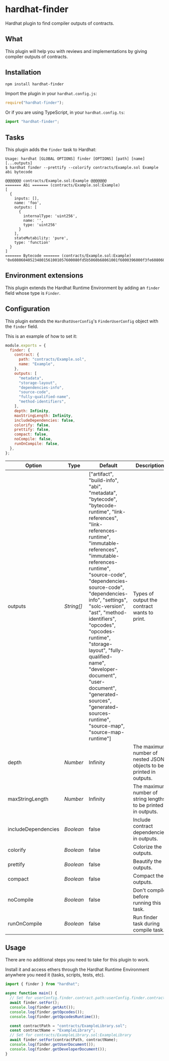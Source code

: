 # hardhat-finder

Hardhat plugin to find compiler outputs of contracts.

## What

This plugin will help you with reviews and implementations by giving compiler outputs of contracts.

## Installation

```bash
npm install hardhat-finder
```

Import the plugin in your `hardhat.config.js`:

```js
require("hardhat-finder");
```

Or if you are using TypeScript, in your `hardhat.config.ts`:

```ts
import "hardhat-finder";
```

## Tasks

This plugin adds the `finder` task to Hardhat:

```
Usage: hardhat [GLOBAL OPTIONS] finder [OPTIONS] [path] [name] [...outputs]
$ hardhat finder --prettify --colorify contracts/Example.sol Example abi bytecode

@@@@@@@ contracts/Example.sol:Example @@@@@@@
======= Abi ======= (contracts/Example.sol:Example)
[
  {
    inputs: [],
    name: 'foo',
    outputs: [
      {
        internalType: 'uint256',
        name: '',
        type: 'uint256'
      }
    ],
    stateMutability: 'pure',
    type: 'function'
  }
]
======= Bytecode ======= (contracts/Example.sol:Example)
'0x608060405234801561001057600080fd5b5060b68061001f6000396000f3fe6080604052348015600f57600080fd5b506004361060285760003560e01c8063c298557814602d575b600080fd5b60336047565b604051603e9190605d565b60405180910390f35b60006005905090565b6057816076565b82525050565b6000602082019050607060008301846050565b92915050565b600081905091905056fea264697066735822122086e7e92f8524c3c79ce92e0551a14a908c36694cb02510ce7a32d137d929e93764736f6c63430008040033'
```

## Environment extensions

This plugin extends the Hardhat Runtime Environment by adding an `finder` field whose type is `Finder`.

## Configuration

This plugin extends the `HardhatUserConfig`'s `FinderUserConfig` object with the `finder` field.

This is an example of how to set it:

```js
module.exports = {
  finder: {
    contract: {
      path: "contracts/Example.sol",
      name: "Example",
    },
    outputs: [
      "metadata",
      "storage-layout",
      "dependencies-info",
      "source-code",
      "fully-qualified-name",
      "method-identifiers",
    ],
    depth: Infinity,
    maxStringLength: Infinity,
    includeDependencies: false,
    colorify: false,
    prettify: false,
    compact: false,
    noCompile: false,
    runOnCompile: false,
  },
};
```

| Option              | Type       | Default                                                                                                                                                                                                                                                                                                                                                                                                                                                                                                           | Description                                                         |
| ------------------- | ---------- | ----------------------------------------------------------------------------------------------------------------------------------------------------------------------------------------------------------------------------------------------------------------------------------------------------------------------------------------------------------------------------------------------------------------------------------------------------------------------------------------------------------------- | ------------------------------------------------------------------- |
| outputs             | _String[]_ | ["artifact", "build-info", "abi", "metadata", "bytecode", "bytecode-runtime", "link-references", "link-references-runtime", "immutable-references", "immutable-references-runtime", "source-code", "dependencies-source-code", "dependencies-info", "settings", "solc-version", "ast", "method-identifiers", "opcodes", "opcodes-runtime", "storage-layout", "fully-qualified-name", "developer-document", "user-document", "generated-sources", "generated-sources-runtime", "source-map", "source-map-runtime"] | Types of output the contract wants to print.                        |
| depth               | _Number_   | Infinity                                                                                                                                                                                                                                                                                                                                                                                                                                                                                                          | The maximum number of nested JSON objects to be printed in outputs. |
| maxStringLength     | _Number_   | Infinity                                                                                                                                                                                                                                                                                                                                                                                                                                                                                                          | The maximum number of string lengths to be printed in outputs.      |
| includeDependencies | _Boolean_  | false                                                                                                                                                                                                                                                                                                                                                                                                                                                                                                             | Include contract dependencies in outputs.                           |
| colorify            | _Boolean_  | false                                                                                                                                                                                                                                                                                                                                                                                                                                                                                                             | Colorize the outputs.                                               |
| prettify            | _Boolean_  | false                                                                                                                                                                                                                                                                                                                                                                                                                                                                                                             | Beautify the outputs.                                               |
| compact             | _Boolean_  | false                                                                                                                                                                                                                                                                                                                                                                                                                                                                                                             | Compact the outputs.                                                |
| noCompile           | _Boolean_  | false                                                                                                                                                                                                                                                                                                                                                                                                                                                                                                             | Don't compile before running this task.                             |
| runOnCompile        | _Boolean_  | false                                                                                                                                                                                                                                                                                                                                                                                                                                                                                                             | Run finder task during compile task.                                |

## Usage

There are no additional steps you need to take for this plugin to work.

Install it and access ethers through the Hardhat Runtime Environment anywhere you need it (tasks, scripts, tests, etc).

```ts
import { finder } from "hardhat";

async function main() {
  // Set for userConfig.finder.contract.path:userConfig.finder.contract.name (e.g. contracts/Example.sol:Example)
  await finder.setFor();
  console.log(finder.getAst());
  console.log(finder.getOpcodes());
  console.log(finder.getOpcodesRuntime());

  const contractPath = "contracts/ExampleLibrary.sol";
  const contractName = "ExampleLibrary";
  // Set for contracts/ExampleLibrary.sol:ExampleLibrary
  await finder.setFor(contractPath, contractName);
  console.log(finder.getUserDocument());
  console.log(finder.getDeveloperDocument());
}
```
